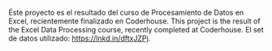 Éste proyecto es el resultado del curso de Procesamiento de Datos en Excel, recientemente finalizado en Coderhouse. 
This project is the result of the Excel Data Processing course, recently completed at Coderhouse. 
El set de datos utilizado: https://lnkd.in/dftxJZPj.

